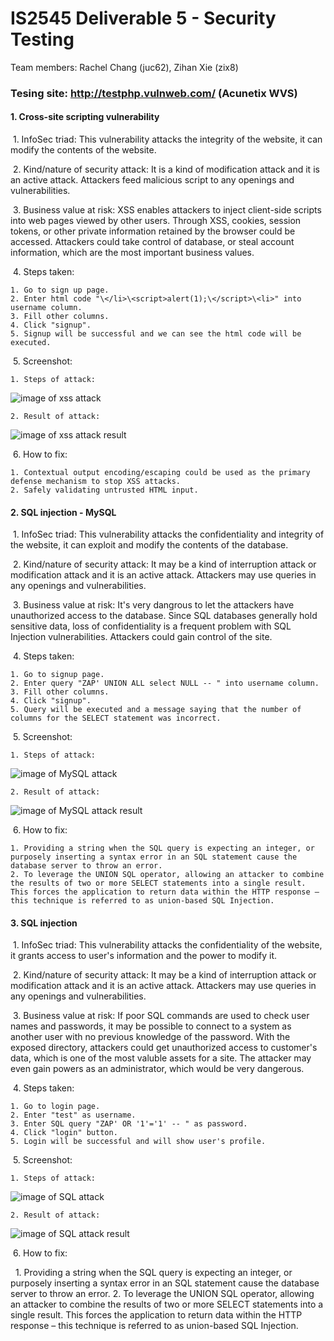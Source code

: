 # IS2545 Deliverable 5 - Security Testing
Team members: Rachel Chang (juc62), Zihan Xie (zix8)

### Tesing site: http://testphp.vulnweb.com/ (Acunetix WVS)

#### 1. Cross-site scripting vulnerability
  1. InfoSec triad: This vulnerability attacks the integrity of the website, it can modify the contents of the website.
  
  2. Kind/nature of security attack: It is a kind of modification attack and it is an active attack. Attackers feed malicious script to any openings and vulnerabilities.
  
  3. Business value at risk: XSS enables attackers to inject client-side scripts into web pages viewed by other users. Through XSS,  cookies, session tokens, or other private information retained by the browser could be accessed. Attackers could take control of database, or steal account information, which are the most important business values.
  
  4. Steps taken:
  
    1. Go to sign up page.
    2. Enter html code "\</li>\<script>alert(1);\</script>\<li>" into username column.
    3. Fill other columns.
    4. Click "signup".
    5. Signup will be successful and we can see the html code will be executed.
  
  5. Screenshot:
  
    1. Steps of attack:
![image of xss attack](/img/XSS1.JPG)
    
    2. Result of attack:
![image of xss attack result](/img/XSS2.JPG)
  
  6. How to fix:
    
    1. Contextual output encoding/escaping could be used as the primary defense mechanism to stop XSS attacks.
    2. Safely validating untrusted HTML input.

#### 2. SQL injection - MySQL
  1. InfoSec triad: This vulnerability attacks the confidentiality and integrity of the website, it can exploit and modify the contents of the database.
  
  2. Kind/nature of security attack: It may be a kind of interruption attack or modification attack and it is an active attack. Attackers may use queries in any openings and vulnerabilities.
  
  3. Business value at risk: It's very dangrous to let the attackers have unauthorized access to the database. Since SQL databases generally hold sensitive data, loss of confidentiality is a frequent problem with SQL Injection vulnerabilities. Attackers could gain control of the site.
  
  4. Steps taken:
  
    1. Go to signup page.
    2. Enter query "ZAP' UNION ALL select NULL -- " into username column.
    3. Fill other columns.
    4. Click "signup".
    5. Query will be executed and a message saying that the number of columns for the SELECT statement was incorrect.
  
  5. Screenshot:
  
    1. Steps of attack:
![image of MySQL attack](/img/MySQL.JPG)
    
    2. Result of attack:
![image of MySQL attack result](/img/MySQL2.JPG)
  
  6. How to fix: 
  
    1. Providing a string when the SQL query is expecting an integer, or purposely inserting a syntax error in an SQL statement cause the database server to throw an error.
    2. To leverage the UNION SQL operator, allowing an attacker to combine the results of two or more SELECT statements into a single result. This forces the application to return data within the HTTP response – this technique is referred to as union-based SQL Injection.

#### 3. SQL injection
  1. InfoSec triad: This vulnerability attacks the confidentiality of the website, it grants access to user's information and the power to modify it.
  
  2. Kind/nature of security attack: It may be a kind of interruption attack or modification attack and it is an active attack. Attackers may use queries in any openings and vulnerabilities.
  
  3. Business value at risk: If poor SQL commands are used to check user names and passwords, it may be possible to connect to a system as another user with no previous knowledge of the password. With the exposed directory, attackers could get unauthorized access to customer's data, which is one of the most valuble assets for a site. The attacker may even gain powers as an administrator, which would be very dangerous.
  
  4. Steps taken:
  
    1. Go to login page.    
    2. Enter "test" as username.    
    3. Enter SQL query "ZAP' OR '1'='1' -- " as password.    
    4. Click "login" button.    
    5. Login will be successful and will show user's profile.
  
  5. Screenshot:
  
    1. Steps of attack:
![image of SQL attack](/img/SQL.JPG)
    
    2. Result of attack:
![image of SQL attack result](/img/SQL2.JPG)
  
  6. How to fix: 
  
    1. Providing a string when the SQL query is expecting an integer, or purposely inserting a syntax error in an SQL statement cause the database server to throw an error.
    2. To leverage the UNION SQL operator, allowing an attacker to combine the results of two or more SELECT statements into a single result. This forces the application to return data within the HTTP response – this technique is referred to as union-based SQL Injection.
